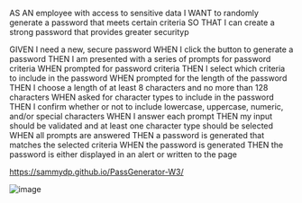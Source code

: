 AS AN employee with access to sensitive data
I WANT to randomly generate a password that meets certain criteria
SO THAT I can create a strong password that provides greater securityp

GIVEN I need a new, secure password
WHEN I click the button to generate a password
THEN I am presented with a series of prompts for password criteria
WHEN prompted for password criteria
THEN I select which criteria to include in the password
WHEN prompted for the length of the password
THEN I choose a length of at least 8 characters and no more than 128 characters
WHEN asked for character types to include in the password
THEN I confirm whether or not to include lowercase, uppercase, numeric, and/or special characters
WHEN I answer each prompt
THEN my input should be validated and at least one character type should be selected
WHEN all prompts are answered
THEN a password is generated that matches the selected criteria
WHEN the password is generated
THEN the password is either displayed in an alert or written to the page

 https://sammydp.github.io/PassGenerator-W3/

![image](https://user-images.githubusercontent.com/107449948/178605832-fa29c7a3-d370-491a-ba9b-3f9b5da4feb4.png)
